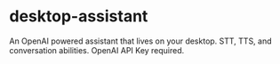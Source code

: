 # desktop-assistant
 An OpenAI powered assistant that lives on your desktop. STT, TTS, and conversation abilities. OpenAI API Key required.
